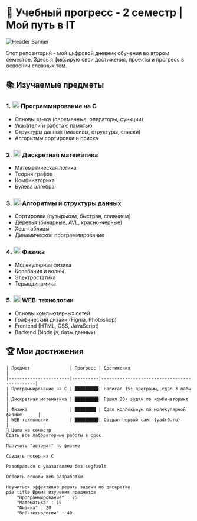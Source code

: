 # 🚀 Учебный прогресс - 2 семестр | Мой путь в IT 

![Header Banner](https://placehold.co/1200x400/2d3748/white?text=Второй+семестр+-+Новый+уровень+знаний)

Этот репозиторий - мой цифровой дневник обучения во втором семестре. Здесь я фиксирую свои достижения, проекты и прогресс в освоении сложных тем.

## 📚 Изучаемые предметы

### 1. <img src="https://cdn-icons-png.flaticon.com/512/919/919841.png" width="20"> **Программирование на C**
- Основы языка (переменные, операторы, функции)
- Указатели и работа с памятью
- Структуры данных (массивы, структуры, списки)
- Алгоритмы сортировки и поиска

### 2. <img src="https://cdn-icons-png.flaticon.com/512/2103/2103633.png" width="20"> **Дискретная математика**
- Математическая логика
- Теория графов
- Комбинаторика
- Булева алгебра

### 3. <img src="https://cdn-icons-png.flaticon.com/512/2103/2103653.png" width="20"> **Алгоритмы и структуры данных**
- Сортировки (пузырьком, быстрая, слиянием)
- Деревья (бинарные, AVL, красно-черные)
- Хеш-таблицы
- Динамическое программирование

### 4. <img src="https://cdn-icons-png.flaticon.com/512/2103/2103665.png" width="20"> **Физика**
- Молекулярная физика
- Колебания и волны
- Электростатика
- Термодинамика

### 5. <img src="https://cdn-icons-png.flaticon.com/512/1055/1055687.png" width="20"> **WEB-технологии**
- Основы компьютерных сетей
- Графический дизайн (Figma, Photoshop)
- Frontend (HTML, CSS, JavaScript)
- Backend (Node.js, базы данных)

## 🏆 Мои достижения

```progress
| Предмет               | Прогресс | Достижения                                  |
|-----------------------|----------|---------------------------------------------|
| Программирование на C | █████████| Написал 15+ программ, сдал 3 лабы           |
| Дискретная математика | █████████| Решил 20+ задач по комбинаторике            |
| Физика                | ████████ | Сдал коллоквиум по молекулярной физике      |
| WEB-технологии        | █████████| Создал первый сайт {yadr0.ru}               |
🎯 Цели на семестр
Сдать все лабораторные работы в срок

Получить "автомат" по физике

Создать покер на C

Разобраться с указателями без segfault

Освоить основы веб-разработки

Научиться эффективно решать задачи по дискретке
pie title Время изучения предметов
    "Программирование" : 25
    "Математика" : 15
    "Физика" : 20
    "Веб-технологии" : 40
